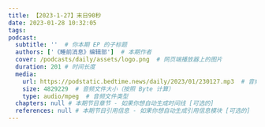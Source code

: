 ```yaml
---
title: 【2023-1-27】末日90秒
date: 2023-01-28 10:32:05
tags:
podcast:
  subtitle: ''  # 你本期 EP 的子标题
  authors: ['《睡前消息》编辑部']  # 本期作者
  cover: /podcasts/daily/assets/logo.png  # 网页端播放器上的图片
  duration: 201 # 时间长度
  media:
    url: https://podstatic.bedtime.news/daily/2023/01/230127.mp3  # 音频文件
    size: 4829229  # 音频文件大小（按照 Byte 计算）
    type: audio/mpeg  # 音频文件类型
  chapters: null # 本期节目章节 - 如果你想自动生成时间线 [可选的]
  references: null # 本期节目引用信息 - 如果你想自动生成引用信息模块 [可选的]
---
```

